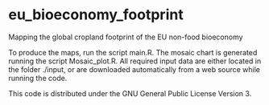 # eu_bioeconomy_footprint
Mapping the global cropland footprint of the EU non-food bioeconomy


To produce the maps, run the script main.R. The mosaic chart is generated running the script Mosaic_plot.R. All required input data are either located in the folder ./input, or are downloaded automatically from a web source while running the code.


This code is distributed under the GNU General Public License Version 3.